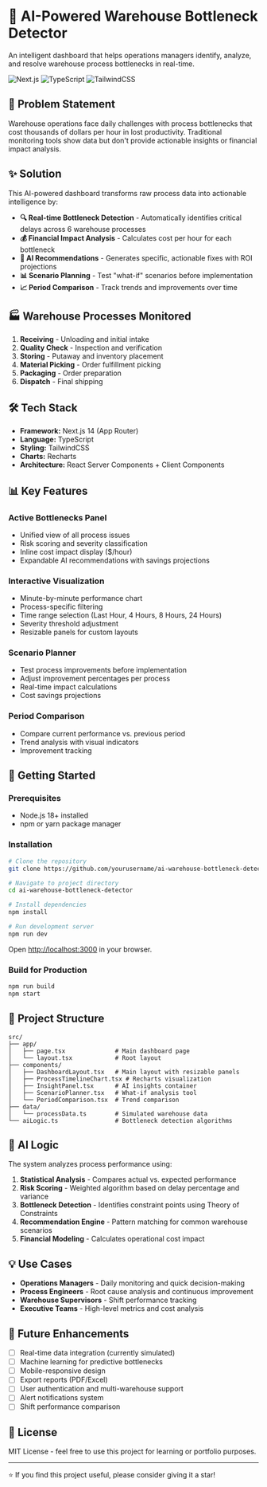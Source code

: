 # 🚀 AI-Powered Warehouse Bottleneck Detector

An intelligent dashboard that helps operations managers identify, analyze, and resolve warehouse process bottlenecks in real-time.

![Next.js](https://img.shields.io/badge/Next.js-14-black?style=for-the-badge&logo=next.js)
![TypeScript](https://img.shields.io/badge/TypeScript-5-blue?style=for-the-badge&logo=typescript)
![TailwindCSS](https://img.shields.io/badge/Tailwind-3-38bdf8?style=for-the-badge&logo=tailwindcss)

## 🎯 Problem Statement

Warehouse operations face daily challenges with process bottlenecks that cost thousands of dollars per hour in lost productivity. Traditional monitoring tools show data but don't provide actionable insights or financial impact analysis.

## ✨ Solution

This AI-powered dashboard transforms raw process data into actionable intelligence by:

- **🔍 Real-time Bottleneck Detection** - Automatically identifies critical delays across 6 warehouse processes
- **💰 Financial Impact Analysis** - Calculates cost per hour for each bottleneck
- **🎯 AI Recommendations** - Generates specific, actionable fixes with ROI projections
- **📊 Scenario Planning** - Test "what-if" scenarios before implementation
- **📈 Period Comparison** - Track trends and improvements over time

## 🏭 Warehouse Processes Monitored

1. **Receiving** - Unloading and initial intake
2. **Quality Check** - Inspection and verification
3. **Storing** - Putaway and inventory placement
4. **Material Picking** - Order fulfillment picking
5. **Packaging** - Order preparation
6. **Dispatch** - Final shipping

## 🛠️ Tech Stack

- **Framework:** Next.js 14 (App Router)
- **Language:** TypeScript
- **Styling:** TailwindCSS
- **Charts:** Recharts
- **Architecture:** React Server Components + Client Components

## 📊 Key Features

### Active Bottlenecks Panel
- Unified view of all process issues
- Risk scoring and severity classification
- Inline cost impact display ($/hour)
- Expandable AI recommendations with savings projections

### Interactive Visualization
- Minute-by-minute performance chart
- Process-specific filtering
- Time range selection (Last Hour, 4 Hours, 8 Hours, 24 Hours)
- Severity threshold adjustment
- Resizable panels for custom layouts

### Scenario Planner
- Test process improvements before implementation
- Adjust improvement percentages per process
- Real-time impact calculations
- Cost savings projections

### Period Comparison
- Compare current performance vs. previous period
- Trend analysis with visual indicators
- Improvement tracking

## 🚀 Getting Started

### Prerequisites
- Node.js 18+ installed
- npm or yarn package manager

### Installation

```bash
# Clone the repository
git clone https://github.com/yourusername/ai-warehouse-bottleneck-detector.git

# Navigate to project directory
cd ai-warehouse-bottleneck-detector

# Install dependencies
npm install

# Run development server
npm run dev
```

Open [http://localhost:3000](http://localhost:3000) in your browser.

### Build for Production

```bash
npm run build
npm start
```

## 📁 Project Structure

```
src/
├── app/
│   ├── page.tsx              # Main dashboard page
│   └── layout.tsx            # Root layout
├── components/
│   ├── DashboardLayout.tsx   # Main layout with resizable panels
│   ├── ProcessTimelineChart.tsx # Recharts visualization
│   ├── InsightPanel.tsx      # AI insights container
│   ├── ScenarioPlanner.tsx   # What-if analysis tool
│   └── PeriodComparison.tsx  # Trend comparison
├── data/
│   └── processData.ts        # Simulated warehouse data
└── aiLogic.ts                # Bottleneck detection algorithms
```

## 🧠 AI Logic

The system analyzes process performance using:

1. **Statistical Analysis** - Compares actual vs. expected performance
2. **Risk Scoring** - Weighted algorithm based on delay percentage and variance
3. **Bottleneck Detection** - Identifies constraint points using Theory of Constraints
4. **Recommendation Engine** - Pattern matching for common warehouse scenarios
5. **Financial Modeling** - Calculates operational cost impact

## 💡 Use Cases

- **Operations Managers** - Daily monitoring and quick decision-making
- **Process Engineers** - Root cause analysis and continuous improvement
- **Warehouse Supervisors** - Shift performance tracking
- **Executive Teams** - High-level metrics and cost analysis

## 🔮 Future Enhancements

- [ ] Real-time data integration (currently simulated)
- [ ] Machine learning for predictive bottlenecks
- [ ] Mobile-responsive design
- [ ] Export reports (PDF/Excel)
- [ ] User authentication and multi-warehouse support
- [ ] Alert notifications system
- [ ] Shift performance comparison

## 📝 License

MIT License - feel free to use this project for learning or portfolio purposes.

---

⭐ If you find this project useful, please consider giving it a star!
